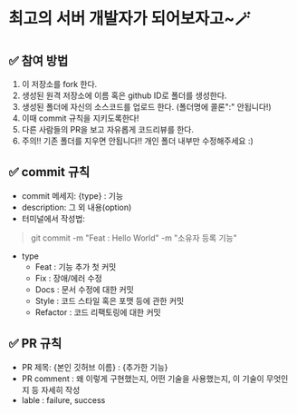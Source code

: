 # 최고의 서버 개발자가 되어보자고~🪄

## ✅ 참여 방법

1. 이 저장소를 fork 한다.
2. 생성된 원격 저장소에 이름 혹은 github ID로 폴더를 생성한다.
3. 생성된 폴더에 자신의 소스코드를 업로드 한다. (폴더명에 콜론":" 안됩니다!)
4. 이때 commit 규칙을 지키도록한다!
5. 다른 사람들의 PR을 보고 자유롭게 코드리뷰를 한다.
7. 주의!! 기존 폴더를 지우면 안됩니다!! 개인 폴더 내부만 수정해주세요 :)


## ✅ commit 규칙

- commit 메세지: {type} : 기능
- description: 그 외 내용(option)
- 터미널에서 작성법:

> git commit -m "Feat : Hello World" -m "소유자 등록 기능"

- type
  - Feat : 기능 추가 첫 커밋
  - Fix : 장애/에러 수정
  - Docs : 문서 수정에 대한 커밋
  - Style : 코드 스타일 혹은 포맷 등에 관한 커밋
  - Refactor : 코드 리팩토링에 대한 커밋
  
  
## ✅ PR 규칙
- PR 제목: {본인 깃허브 이름} : {추가한 기능}
- PR comment : 왜 이렇게 구현했는지, 어떤 기술을 사용했는지, 이 기술이 무엇인지 등 자세히 작성
- lable : failure, success
